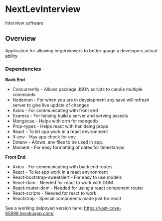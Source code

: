 # NextLevInterview
Interview software

## Overview
Application for allowing intgerviewers to better gauge a developers actual ability

### Dependencies 

**Back End**
- Concurrently - Allows package JSON scripts to candle multiple commands
- Nodemon - For when you are in development any save will refresh server to give live update of changes
- Axios - For communicating with front end
- Express - For helping build a server and serving assests
- Mongoose - Helps with orm for mongodb
- Prop-types - Helps react with hanldeing props
- React - To let app work in a react environment
- If-env - Has app check for env
- Dotenv - Allows .env files to be used in app. 
- Moment - For easy formatting of dates for timestamps

**Front End**
- Axios - For communicating with back end routes
- React - To let app work in a react environment
- React-bootstrap-sweetalert - For easy to use models
- React-dom - Needed for react to work with DOM
- React-router-dom - Needed for using a react component router
- React-scripts - Needed for react to work
- Reactstrap - Special components made just for react

See a working delpoyed version here: https://vast-cove-85698.herokuapp.com/
